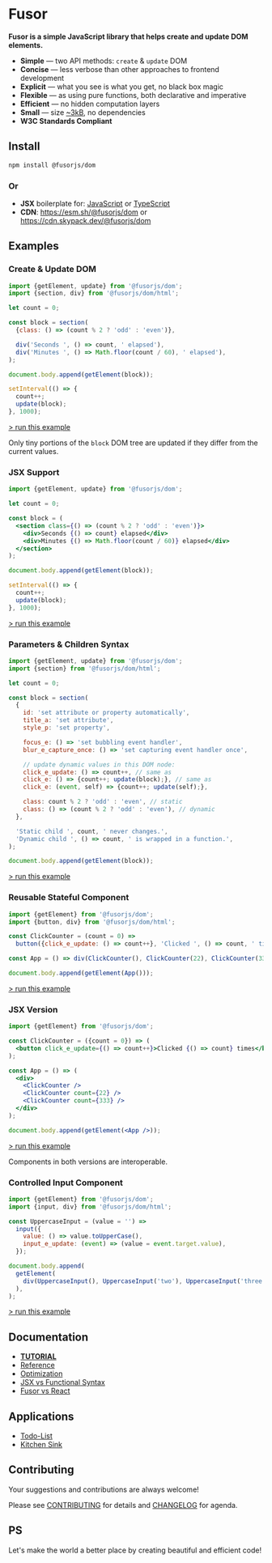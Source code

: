 # Fusor

**Fusor is a simple JavaScript library that helps create and update DOM elements.**

<!-- Moreover, with Fusor and **vanilla** JavaScript, you can achieve everything that other major frameworks offer without sacrificing conciseness. -->

- **Simple** ― two API methods: `create` & `update` DOM
- **Concise** ― less verbose than other approaches to frontend development
- **Explicit** ― what you see is what you get, no black box magic
- **Flexible** ― as using pure functions, both declarative and imperative
- **Efficient** ― no hidden computation layers
- **Small** ― size [~3kB](https://bundlephobia.com/package/@fusorjs/dom@2.5.2), no dependencies
- **W3C Standards Compliant**

## Install

```sh
npm install @fusorjs/dom
```

### Or

- **JSX** boilerplate for: [JavaScript](https://github.com/fusorjs/dom-starter-jsx-webpack) or [TypeScript](https://github.com/fusorjs/dom-starter-tsx-webpack)
- **CDN**: <https://esm.sh/@fusorjs/dom> or <https://cdn.skypack.dev/@fusorjs/dom>

## Examples

<!-- [**TRY THEM LIVE**](https://codesandbox.io/p/sandbox/4m7r37?file=%2Fsrc%2Fapp.jsx) -->

### Create & Update DOM

```js
import {getElement, update} from '@fusorjs/dom';
import {section, div} from '@fusorjs/dom/html';

let count = 0;

const block = section(
  {class: () => (count % 2 ? 'odd' : 'even')},

  div('Seconds ', () => count, ' elapsed'),
  div('Minutes ', () => Math.floor(count / 60), ' elapsed'),
);

document.body.append(getElement(block));

setInterval(() => {
  count++;
  update(block);
}, 1000);
```

[> run this example](https://codepen.io/Igor-S-the-scripter/pen/Byavpez?editors=0110)

Only tiny portions of the `block` DOM tree are updated if they differ from the current values.

### JSX Support

```jsx
import {getElement, update} from '@fusorjs/dom';

let count = 0;

const block = (
  <section class={() => (count % 2 ? 'odd' : 'even')}>
    <div>Seconds {() => count} elapsed</div>
    <div>Minutes {() => Math.floor(count / 60)} elapsed</div>
  </section>
);

document.body.append(getElement(block));

setInterval(() => {
  count++;
  update(block);
}, 1000);
```

[> run this example](https://codepen.io/Igor-S-the-scripter/pen/NPWeORL?editors=1100)

### Parameters & Children Syntax

<!-- prettier-ignore -->
```js
import {getElement, update} from '@fusorjs/dom';
import {section} from '@fusorjs/dom/html';

let count = 0;

const block = section(
  {
    id: 'set attribute or property automatically',
    title_a: 'set attribute',
    style_p: 'set property',

    focus_e: () => 'set bubbling event handler',
    blur_e_capture_once: () => 'set capturing event handler once',

    // update dynamic values in this DOM node:
    click_e_update: () => count++, // same as
    click_e: () => {count++; update(block);}, // same as
    click_e: (event, self) => {count++; update(self);},

    class: count % 2 ? 'odd' : 'even', // static
    class: () => (count % 2 ? 'odd' : 'even'), // dynamic
  },

  'Static child ', count, ' never changes.',
  'Dynamic child ', () => count, ' is wrapped in a function.',
);

document.body.append(getElement(block));
```

[> run this example](https://codepen.io/Igor-S-the-scripter/pen/dPywxMB?editors=0110)

### Reusable Stateful Component

<!--
// This function runs once on creation, generating a DOM element
// and its updater function. On update, only its dynamic values
// are diffed and its DOM node is updated.
-->

```js
import {getElement} from '@fusorjs/dom';
import {button, div} from '@fusorjs/dom/html';

const ClickCounter = (count = 0) =>
  button({click_e_update: () => count++}, 'Clicked ', () => count, ' times');

const App = () => div(ClickCounter(), ClickCounter(22), ClickCounter(333));

document.body.append(getElement(App()));
```

[> run this example](https://codepen.io/Igor-S-the-scripter/pen/RNwvNwb?editors=0010)

### JSX Version

```jsx
import {getElement} from '@fusorjs/dom';

const ClickCounter = ({count = 0}) => (
  <button click_e_update={() => count++}>Clicked {() => count} times</button>
);

const App = () => (
  <div>
    <ClickCounter />
    <ClickCounter count={22} />
    <ClickCounter count={333} />
  </div>
);

document.body.append(getElement(<App />));
```

[> run this example](https://codepen.io/Igor-S-the-scripter/pen/mydvyBV?editors=1000)

Components in both versions are interoperable.

### Controlled Input Component

```js
import {getElement} from '@fusorjs/dom';
import {input, div} from '@fusorjs/dom/html';

const UppercaseInput = (value = '') =>
  input({
    value: () => value.toUpperCase(),
    input_e_update: (event) => (value = event.target.value),
  });

document.body.append(
  getElement(
    div(UppercaseInput(), UppercaseInput('two'), UppercaseInput('three')),
  ),
);
```

[> run this example](https://codepen.io/Igor-S-the-scripter/pen/wBvNBme?editors=0010)

## Documentation

- [**TUTORIAL**](docs/tutorial.md)
- [Reference](docs/reference.md)
- [Optimization](docs/optimisation.md)
- [JSX vs Functional Syntax](docs/functional-notation.md)
- [Fusor vs React](docs/fusor-vs-react.md)

## Applications

- [Todo-List](https://github.com/fusorjs/todomvc)
- [Kitchen Sink](https://github.com/fusorjs/tutorial)

## Contributing

Your suggestions and contributions are always welcome!

Please see [CONTRIBUTING](CONTRIBUTING.md) for details and [CHANGELOG](CHANGELOG.md) for agenda.

## PS

Let's make the world a better place by creating beautiful and efficient code!
